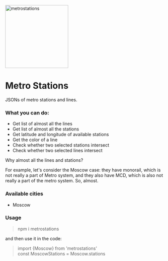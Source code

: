 <img src="https://i.ibb.co/WnD42Vy/metrostations.png" width="200" alt="metrostations" border="0"></img>
# Metro Stations
JSONs of metro stations and lines.
### What you can do:
- Get list of almost all the lines
- Get list of almost all the stations
- Get latitude and longitude of available stations
- Get the color of a line
- Check whether two selected stations intersect
- Check whether two selected lines intersect

Why almost all the lines and stations? 

For example, let's consider the Moscow case: they have monorail,
which is not really a part of Metro system, 
and they also have MCD, which is also not really a part of the metro system.
So, almost.
### Available cities
- Moscow
### Usage
> npm i metrostations
>
and then use it in the code:
> import {Moscow} from 'metrostations' <br />
> const MoscowStations = Moscow.stations
>